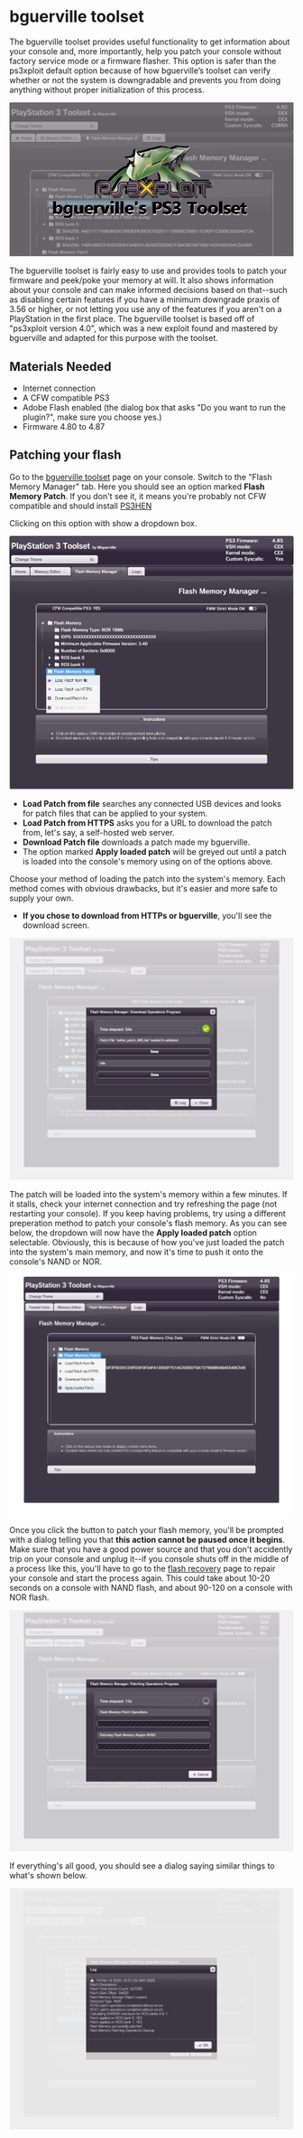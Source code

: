 # bguerville toolset

The bguerville toolset provides useful functionality to get information about your console and, more importantly, help you patch your console without factory service mode or a firmware flasher. This option is safer than the ps3xploit default option because of how bguerville’s toolset can verify whether or not the system is downgradable and prevents you from doing anything without proper initialization of this process.

![](../../.gitbook/assets/bguerville.png)

The bguerville toolset is fairly easy to use and provides tools to patch your firmware and peek/poke your memory at will. It also shows information about your console and can make informed decisions based on that--such as disabling certain features if you have a minimum downgrade praxis of 3.56 or higher, or not letting you use any of the features if you aren't on a PlayStation in the first place. The bguerville toolset is based off of "ps3xploit version 4.0", which was a new exploit found and mastered by bguerville and adapted for this purpose with the toolset.

## Materials Needed

* Internet connection
* A CFW compatible PS3
* Adobe Flash enabled \(the dialog box that asks "Do you want to run the plugin?", make sure you choose yes.\)
* Firmware 4.80 to 4.87

## Patching your flash

Go to the [bguerville toolset](https://ps3xploit.net/bguerrville) page on your console.
Switch to the "Flash Memory Manager" tab. Here you should see an option marked **Flash Memory Patch**. If you don't see it, it means you're probably not CFW compatible and should install [PS3HEN](../ps3hen/)

Clicking on this option with show a dropdown box.

![](../../.gitbook/assets/bguerville-patch-1.png)

* **Load Patch from file** searches any connected USB devices and looks for patch files that can be applied to your system.
* **Load Patch from HTTPS** asks you for a URL to download the patch from, let's say, a self-hosted web server.
* **Download Patch file** downloads a patch made my bguerville.  
* The option marked **Apply loaded patch** will be greyed out until a patch is loaded into the console's memory using on of the options above.

Choose your method of loading the patch into the system's memory. Each method comes with obvious drawbacks, but it's easier and more safe to supply your own. 

* **If you chose to download from HTTPs or bguerville**, you'll see the download screen.

![](../../.gitbook/assets/bguerville-patch-2.png) 

The patch will be loaded into the system's memory within a few minutes. If it stalls, check your internet connection and try refreshing the page (not restarting your console). If you keep having problems, try using a different preperation method to patch your console's flash memory. As you can see below, the dropdown will now have the **Apply loaded patch** option selectable. Obviously, this is because of how you've just loaded the patch into the system's main memory, and now it's time to push it onto the console's NAND or NOR.

![](../../.gitbook/assets/bguerville-patch-3.png)

Once you click the button to patch your flash memory, you'll be prompted with a dialog telling you that **this action cannot be paused once it begins**. Make sure that you have a good power source and that you don't accidently trip on your console and unplug it--if you console shuts off in the middle of a process like this, you'll have to go to the [flash recovery](../../diags-and-maintenance/flash-recovery.md) page to repair your console and start the process again. This could take about 10-20 seconds on a console with NAND flash, and about 90-120 on a console with NOR flash.

![](../../.gitbook/assets/bguerville-patch-4.png)

If everything's all good, you should see a dialog saying similar things to what's shown below.

![](../../.gitbook/assets/bguerville-patch-5.png)
